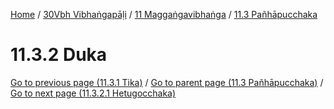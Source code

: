 
[Home](/) / [30Vbh Vibhaṅgapāḷi](../../../30Vbh.md) / [11 Maggaṅgavibhaṅga](../../11.md) / [11.3 Pañhāpucchaka](../11.3.md)

# 11.3.2 Duka


[Go to previous page (11.3.1 Tika)](11.3.1.md) / [Go to parent page (11.3 Pañhāpucchaka)](../11.3.md) / [Go to next page (11.3.2.1 Hetugocchaka)](11.3.2/11.3.2.1.md)


